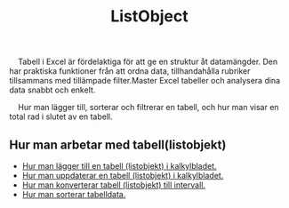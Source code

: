 ﻿---
title: ListObject
second_title: Aspose.Cells Cloud Documen
type: docs
url: /sv/list-objects/
aliases: [/working-with-list-objects/,/working-with-list-object-or-table/]
keywords: Add, delete, update, and get a list object(table) into an Excel worksheet
description: Aspose.Cells Cloud REST API stöder att lägga till, ta bort, uppdatera och hämta ett listobjekt(tabell) till ett Excel kalkylblad. SDK stöder olika utvecklingsspråk. De inkluderar Android, C#, Go, Java, NodeJS, Perl, PHP, Python, Ruby och swift
weight: 100
---
 &nbsp;&nbsp;&nbsp;&nbsp;Tabell i Excel är fördelaktiga för att ge en struktur åt datamängder. Den har praktiska funktioner från att ordna data, tillhandahålla rubriker tillsammans med tillämpade filter.Master Excel tabeller och analysera dina data snabbt och enkelt.

&nbsp;&nbsp;&nbsp;&nbsp;Hur man lägger till, sorterar och filtrerar en tabell, och hur man visar en total rad i slutet av en tabell.

## Hur man arbetar med tabell(listobjekt)
  
- [Hur man lägger till en tabell (listobjekt) i kalkylbladet.](/cells/sv/add-a-list-object-or-table-inside-the-worksheet/)
- [Hur man uppdaterar en tabell (listobjekt) i kalkylbladet.](/cells/sv/update-a-list-object-or-table-inside-the-worksheet/)
- [Hur man konverterar tabell (listobjekt) till intervall.](/cells/sv/convert-list-object-or-table-to-range/)
- [Hur man sorterar tabelldata.](/cells/sv/sort-table-data/)
